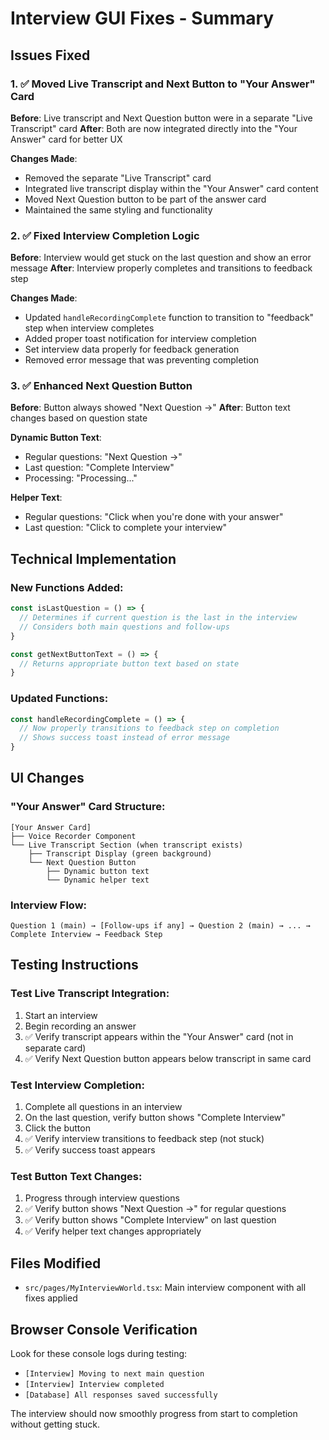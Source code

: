 # Interview GUI Fixes - Summary

## Issues Fixed

### 1. ✅ Moved Live Transcript and Next Button to "Your Answer" Card
**Before**: Live transcript and Next Question button were in a separate "Live Transcript" card
**After**: Both are now integrated directly into the "Your Answer" card for better UX

**Changes Made**:
- Removed the separate "Live Transcript" card
- Integrated live transcript display within the "Your Answer" card content
- Moved Next Question button to be part of the answer card
- Maintained the same styling and functionality

### 2. ✅ Fixed Interview Completion Logic
**Before**: Interview would get stuck on the last question and show an error message
**After**: Interview properly completes and transitions to feedback step

**Changes Made**:
- Updated `handleRecordingComplete` function to transition to "feedback" step when interview completes
- Added proper toast notification for interview completion
- Set interview data properly for feedback generation
- Removed error message that was preventing completion

### 3. ✅ Enhanced Next Question Button
**Before**: Button always showed "Next Question →" 
**After**: Button text changes based on question state

**Dynamic Button Text**:
- Regular questions: "Next Question →"
- Last question: "Complete Interview"
- Processing: "Processing..."

**Helper Text**:
- Regular questions: "Click when you're done with your answer"
- Last question: "Click to complete your interview"

## Technical Implementation

### New Functions Added:
```typescript
const isLastQuestion = () => {
  // Determines if current question is the last in the interview
  // Considers both main questions and follow-ups
}

const getNextButtonText = () => {
  // Returns appropriate button text based on state
}
```

### Updated Functions:
```typescript
const handleRecordingComplete = () => {
  // Now properly transitions to feedback step on completion
  // Shows success toast instead of error message
}
```

## UI Changes

### "Your Answer" Card Structure:
```
[Your Answer Card]
├── Voice Recorder Component
└── Live Transcript Section (when transcript exists)
    ├── Transcript Display (green background)
    └── Next Question Button
        ├── Dynamic button text
        └── Dynamic helper text
```

### Interview Flow:
```
Question 1 (main) → [Follow-ups if any] → Question 2 (main) → ... → Complete Interview → Feedback Step
```

## Testing Instructions

### Test Live Transcript Integration:
1. Start an interview
2. Begin recording an answer
3. ✅ Verify transcript appears within the "Your Answer" card (not in separate card)
4. ✅ Verify Next Question button appears below transcript in same card

### Test Interview Completion:
1. Complete all questions in an interview
2. On the last question, verify button shows "Complete Interview"
3. Click the button
4. ✅ Verify interview transitions to feedback step (not stuck)
5. ✅ Verify success toast appears

### Test Button Text Changes:
1. Progress through interview questions
2. ✅ Verify button shows "Next Question →" for regular questions
3. ✅ Verify button shows "Complete Interview" on last question
4. ✅ Verify helper text changes appropriately

## Files Modified

- `src/pages/MyInterviewWorld.tsx`: Main interview component with all fixes applied

## Browser Console Verification

Look for these console logs during testing:
- `[Interview] Moving to next main question`
- `[Interview] Interview completed`
- `[Database] All responses saved successfully`

The interview should now smoothly progress from start to completion without getting stuck.